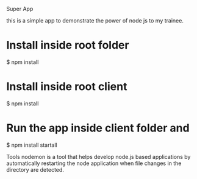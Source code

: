 Super App

this is a simple app to demonstrate the power of node js to my trainee.


# Install inside root folder
$ npm install

# Install inside root client
$ npm install

# Run the app inside client folder and 
$ npm install startall


Tools
nodemon is a tool that helps develop node.js based applications by automatically restarting the node application when file changes in the directory are detected.